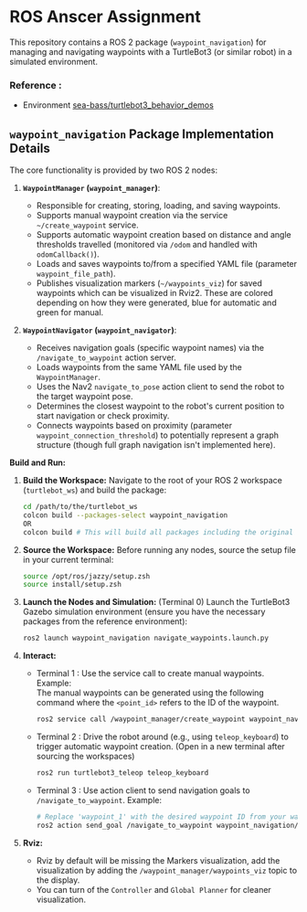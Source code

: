 # ROS Anscer Assignment

This repository contains a ROS 2 package (`waypoint_navigation`) for managing and navigating waypoints with a TurtleBot3 (or similar robot) in a simulated environment.

### Reference :
- Environment [sea-bass/turtlebot3_behavior_demos](https://github.com/sea-bass/turtlebot3_behavior_demos)

## `waypoint_navigation` Package Implementation Details

The core functionality is provided by two ROS 2 nodes:

1.  **`WaypointManager` (`waypoint_manager`)**:
    *   Responsible for creating, storing, loading, and saving waypoints.
    *   Supports manual waypoint creation via the service `~/create_waypoint` service.
    *   Supports automatic waypoint creation based on distance and angle thresholds travelled (monitored via `/odom` and handled with `odomCallback()`).
    *   Loads and saves waypoints to/from a specified YAML file (parameter `waypoint_file_path`).
    *   Publishes visualization markers (`~/waypoints_viz`) for saved waypoints which can be visualized in Rviz2. These are colored depending on how they were generated, blue for automatic and green for manual.

2.  **`WaypointNavigator` (`waypoint_navigator`)**:
    *   Receives navigation goals (specific waypoint names) via the `/navigate_to_waypoint` action server.
    *   Loads waypoints from the same YAML file used by the `WaypointManager`.
    *   Uses the Nav2 `navigate_to_pose` action client to send the robot to the target waypoint pose.
    *   Determines the closest waypoint to the robot's current position to start navigation or check proximity.
    *   Connects waypoints based on proximity (parameter `waypoint_connection_threshold`) to potentially represent a graph structure (though full graph navigation isn't implemented here).


**Build and Run:**

1.  **Build the Workspace:**
    Navigate to the root of your ROS 2 workspace (`turtlebot_ws`) and build the package:
    ```bash
    cd /path/to/the/turtlebot_ws 
    colcon build --packages-select waypoint_navigation
    OR
    colcon build # This will build all packages including the original ones from the environment.
    ```

2.  **Source the Workspace:**
    Before running any nodes, source the setup file in your current terminal:
    ```bash
    source /opt/ros/jazzy/setup.zsh
    source install/setup.zsh 
    ```

3.  **Launch the Nodes and Simulation:**
    (Terminal 0) Launch the TurtleBot3 Gazebo simulation environment (ensure you have the necessary packages from the reference environment):
    ```bash
    ros2 launch waypoint_navigation navigate_waypoints.launch.py
    ```

6.  **Interact:**
    *   Terminal 1 : Use the service call to create manual waypoints. Example:  
        The manual waypoints can be generated using the following command where the `<point_id>` refers to the ID of the waypoint. 
        ```bash
        ros2 service call /waypoint_manager/create_waypoint waypoint_navigation/srv/CreateWaypoint "{waypoint_id: '<point_id>'}"
        ```

    *   Terminal 2 : Drive the robot around (e.g., using `teleop_keyboard`) to trigger automatic waypoint creation. (Open in a new terminal after sourcing the workspaces)
        ```bash
        ros2 run turtlebot3_teleop teleop_keyboard 
        ```
    *   Terminal 3 : Use action client to send navigation goals to `/navigate_to_waypoint`. Example:
        ```bash
        # Replace 'waypoint_1' with the desired waypoint ID from your waypoints.yaml
        ros2 action send_goal /navigate_to_waypoint waypoint_navigation/action/NavigateToWaypoint "{waypoint_id: 'waypoint_1'}" 
        ``` 
7. **Rviz:**
    * Rviz by default will be missing the Markers visualization, add the visualization by adding the `/waypoint_manager/waypoints_viz` topic to the display.
    * You can turn of the `Controller` and `Global Planner` for cleaner visualization.